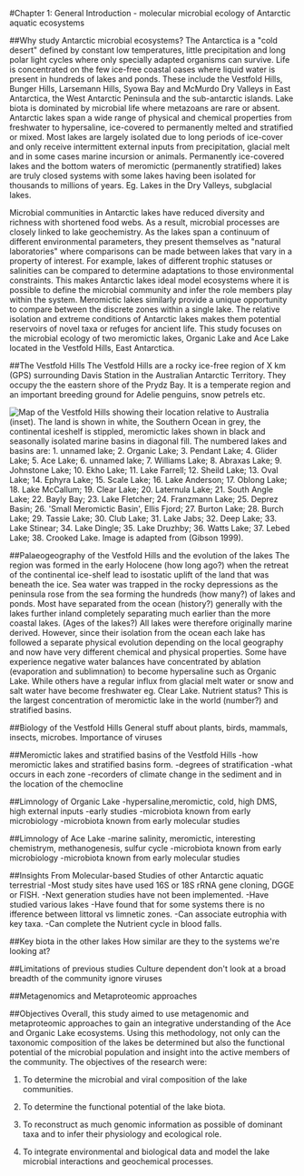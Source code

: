 #Chapter 1: General Introduction - molecular microbial ecology of Antarctic aquatic ecosystems

##Why study Antarctic microbial ecosystems?
The Antarctica is a "cold desert" defined by constant low temperatures, little precipitation and long polar light cycles where only specially adapted organisms can survive.
Life is concentrated on the few ice-free coastal oases where liquid water is present in hundreds of lakes and ponds.
These include the Vestfold Hills, Bunger Hills, Larsemann Hills, Syowa Bay and McMurdo Dry Valleys in East Antarctica, the West Antarctic Peninsula and the sub-antarctic islands. 
Lake biota is dominated by microbial life where metazoans are rare or absent.
Antarctic lakes span a wide range of physical and chemical properties from freshwater to hypersaline, ice-covered to permanently melted and stratified or mixed.
Most lakes are largely isolated due to long periods of ice-cover and only receive intermittent external inputs from precipitation, glacial melt and in some cases marine incursion or animals.
Permanently ice-covered lakes and the bottom waters of meromictic (permanently stratified) lakes are truly closed systems with some lakes having been isolated for thousands to millions of years. Eg. Lakes in the Dry Valleys, subglacial lakes.

Microbial communities in Antarctic lakes have reduced diversity and richness with shortened food webs.
As a result, microbial processes are closely linked to lake geochemistry.
As the lakes span a continuum of different environmental parameters, they present themselves as "natural laboratories" where comparisons can be made between lakes that vary in a property of interest.
For example, lakes of different trophic statuses or salinities can be compared to determine adaptations to those environmental constraints. 
This makes Antarctic lakes ideal model ecosystems where it is possible to define the microbial community and infer the role members play within the system.
Meromictic lakes similarly provide a unique opportunity to compare between the discrete zones within a single lake. 
The relative isolation and extreme conditions of Antarctic lakes makes them potential reservoirs of novel taxa or refuges for ancient life. 
This study focuses on the microbial ecology of two meromictic lakes, Organic Lake and Ace Lake located in the Vestfold Hills, East Antarctica.


##The Vestfold Hills
The Vestfold Hills are a rocky ice-free region of X km (GPS) surrounding Davis Station in the Australian Antarctic Territory.
They occupy the the eastern shore of the Prydz Bay. 
It is a temperate region and an important breeding ground for Adelie penguins, snow petrels etc.

![Map of the Vestfold Hills showing their location relative to Australia (inset). The land is shown in white, the Southern Ocean in grey, the continental iceshelf is stippled, meromictic lakes shown in black and seasonally isolated marine basins in diagonal fill. The numbered lakes and basins are: 1. unnamed lake; 2. Organic Lake; 3. Pendant Lake; 4. Glider Lake; 5. Ace Lake; 6. unnamed lake; 7. Williams Lake; 8. Abraxas Lake; 9. Johnstone Lake; 10. Ekho Lake; 11. Lake Farrell; 12. Sheild Lake; 13. Oval Lake; 14. Ephyra Lake; 15. Scale Lake; 16. Lake Anderson; 17. Oblong Lake; 18. Lake McCallum; 19. Clear Lake; 20. Laternula Lake; 21. South Angle Lake; 22. Bayly Bay; 23. Lake Fletcher; 24. Franzmann Lake; 25. Deprez Basin; 26. 'Small Meromictic Basin', Ellis Fjord; 27. Burton Lake; 28. Burch Lake; 29. Tassie Lake; 30. Club Lake; 31. Lake Jabs; 32. Deep Lake; 33. Lake Stinear; 34. Lake Dingle; 35. Lake Druzhby; 36. Watts Lake; 37. Lebed Lake; 38. Crooked Lake. Image is adapted from (Gibson 1999).](Vestfold_hills_map.png "vestfold hills map")

##Palaeogeography of the Vestfold Hills and the evolution of the lakes
The region was formed in the early Holocene (how long ago?) when the retreat of the continental ice-shelf lead to isostatic uplift of the land that was beneath the ice. 
Sea water was trapped in the rocky depressions as the peninsula rose from the sea forming the hundreds (how many?) of lakes and ponds.
Most have separated from the ocean (history?) generally with the lakes further inland completely separating much earlier than the more coastal lakes. (Ages of the lakes?)
All lakes were therefore originally marine derived.
However, since their isolation from the ocean each lake has followed a separate physical evolution depending on the local geography and now have very different chemical and physical properties. 
Some have experience negative water balances have concentrated by ablation (evaporation and sublimnation) to become hypersaline such as Organic Lake.
While others have a regular influx from glacial melt water or snow and salt water have become freshwater eg. Clear Lake.
Nutrient status?
This is the largest concentration of meromictic lake in the world (number?) and stratified basins.

##Biology of the Vestfold Hills
General stuff about plants, birds, mammals, insects, microbes.
Importance of viruses


##Meromictic lakes and stratified basins of the Vestfold Hills
-how meromictic lakes and stratified basins form.
-degrees of stratification
-what occurs in each zone
-recorders of climate change in the sediment and in the location of the chemocline

##Limnology of Organic Lake
-hypersaline,meromictic, cold, high DMS, high external inputs
-early studies
-microbiota known from early microbiology
-microbiota known from early molecular studies

##Limnology of Ace Lake
-marine salinity, meromictic, interesting chemistrym, methanogenesis, sulfur cycle
-microbiota known from early microbiology
-microbiota known from early molecular studies

##Insights From Molecular-based Studies of other Antarctic aquatic terrestrial
-Most study sites have used 16S or 18S rRNA gene cloning, DGGE or FISH. 
-Next generation studies have not been implemented.
-Have studied various lakes
-Have found that for some systems there is no ifference between littoral vs limnetic zones.
-Can associate eutrophia with key taxa.
-Can complete the Nutrient cycle in blood falls.

##Key biota in the other lakes
How similar are they to the systems we're looking at?

##Limitations of previous studies
Culture dependent
don't look at a broad breadth of the community
ignore viruses

##Metagenomics and Metaproteomic approaches

##Objectives
Overall, this study aimed to use metagenomic and metaproteomic approaches to gain an integrative understanding of the Ace and Organic Lake ecosystems.
Using this methodology, not only can the taxonomic composition of the lakes be determined but also the functional potential of the microbial population and insight into the active members of the community.
The objectives of the research were:

1) To determine the microbial and viral composition of the lake communities.

2) To determine the functional potential of the lake biota.

3) To reconstruct as much genomic information as possible of dominant taxa and to infer their physiology and ecological role.

4) To integrate environmental and biological data and model the lake microbial interactions and geochemical processes.

